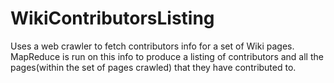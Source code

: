 WikiContributorsListing
=======================

Uses a web crawler to fetch contributors info for a set of Wiki pages. MapReduce is run on this info to produce a listing of contributors and all the pages(within the set of pages crawled) that they have contributed to.
